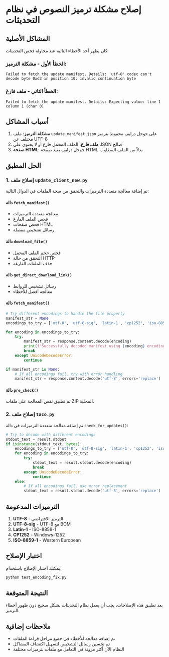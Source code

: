# إصلاح مشكلة ترميز النصوص في نظام التحديثات

## المشاكل الأصلية
كان يظهر أحد الأخطاء التالية عند محاولة فحص التحديثات:

### الخطأ الأول - مشكلة الترميز:
```
Failed to fetch the update manifest. Details: 'utf-8' codec can't decode byte 0xd3 in position 10: invalid continuation byte
```

### الخطأ الثاني - ملف فارغ:
```
Failed to fetch the update manifest. Details: Expecting value: line 1 column 1 (char 0)
```

## أسباب المشاكل
1. **مشكلة الترميز**: ملف `update_manifest.json` على جوجل درايف محفوظ بترميز مختلف عن UTF-8
2. **ملف فارغ**: الملف المحمل فارغ أو لا يحتوي على JSON صالح
3. **صفحة HTML**: جوجل درايف يعيد صفحة HTML بدلاً من الملف المطلوب

## الحل المطبق

### 1. إصلاح ملف `update_client_new.py`
تم إضافة معالجة متعددة الترميزات والتحقق من صحة الملفات في الدوال التالية:

#### دالة `fetch_manifest()`
- معالجة متعددة الترميزات
- فحص الملف الفارغ
- فحص صفحات HTML
- رسائل تشخيص مفصلة

#### دالة `download_file()`
- فحص حجم الملف المحمل
- التحقق من حالة HTTP
- حذف الملفات الفارغة

#### دالة `get_direct_download_link()`
- رسائل تشخيص للروابط
- معالجة أفضل للأخطاء

#### دالة `fetch_manifest()`
```python
# Try different encodings to handle the file properly
manifest_str = None
encodings_to_try = ['utf-8', 'utf-8-sig', 'latin-1', 'cp1252', 'iso-8859-1']

for encoding in encodings_to_try:
    try:
        manifest_str = response.content.decode(encoding)
        print(f"Successfully decoded manifest using {encoding} encoding")
        break
    except UnicodeDecodeError:
        continue

if manifest_str is None:
    # If all encodings fail, try with error handling
    manifest_str = response.content.decode('utf-8', errors='replace')
```

#### دالة `pre_check()`
تم تطبيق نفس المعالجة على ملفات ZIP المحلية.

### 2. إصلاح ملف `taco.py`
تم إضافة معالجة متعددة الترميزات في دالة `check_for_updates()`:

```python
# Try to decode with different encodings
stdout_text = result.stdout
if isinstance(stdout_text, bytes):
    encodings_to_try = ['utf-8', 'utf-8-sig', 'latin-1', 'cp1252', 'iso-8859-1']
    for encoding in encodings_to_try:
        try:
            stdout_text = result.stdout.decode(encoding)
            break
        except UnicodeDecodeError:
            continue
    else:
        # If all encodings fail, use error replacement
        stdout_text = result.stdout.decode('utf-8', errors='replace')
```

## الترميزات المدعومة
1. **UTF-8** - الترميز الافتراضي
2. **UTF-8-sig** - UTF-8 مع BOM
3. **Latin-1** - ISO-8859-1
4. **CP1252** - Windows-1252
5. **ISO-8859-1** - Western European

## اختبار الإصلاح
يمكنك اختبار الإصلاح باستخدام:
```bash
python test_encoding_fix.py
```

## النتيجة المتوقعة
بعد تطبيق هذه الإصلاحات، يجب أن يعمل نظام التحديثات بشكل صحيح دون ظهور أخطاء الترميز.

## ملاحظات إضافية
- تم إضافة معالجة للأخطاء في جميع مراحل قراءة الملفات
- تم تحسين رسائل التشخيص لتسهيل اكتشاف المشاكل
- النظام الآن أكثر مرونة في التعامل مع ملفات بترميزات مختلفة
